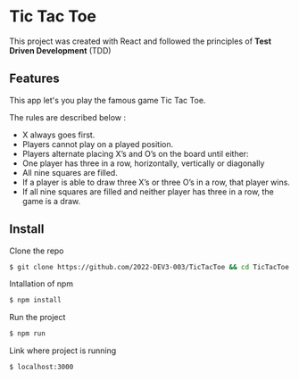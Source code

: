 # Tic Tac Toe

This project was created with React and followed the principles of **Test Driven Development** (TDD)

## Features

This app let's you play the famous game Tic Tac Toe.

The rules are described below :

- X always goes first.
- Players cannot play on a played position.
- Players alternate placing X’s and O’s on the board until either:
- One player has three in a row, horizontally, vertically or diagonally
- All nine squares are filled.
- If a player is able to draw three X’s or three O’s in a row, that player wins.
- If all nine squares are filled and neither player has three in a row, the game is a draw.

## Install

Clone the repo

```sh
$ git clone https://github.com/2022-DEV3-003/TicTacToe && cd TicTacToe
```

Intallation of npm

```sh
$ npm install
```

Run the project

```sh
$ npm run
```

Link where project is running

```sh
$ localhost:3000
```
